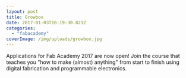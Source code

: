 ```yaml
---
layout: post
title: Growbox
date: 2017-01-03T16:19:30.821Z
categories:
  - "fabacademy"
coverImage: /img/uploads/growbox.jpg
---
```


Applications for Fab Academy 2017 are now open! Join the course that teaches you "how to make (almost) anything" from start to finish using digital fabrication and programmable electronics.
